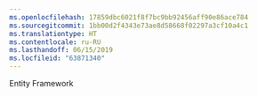 ```yaml
---
ms.openlocfilehash: 17859dbc6021f8f7bc9bb92456aff90e86ace784
ms.sourcegitcommit: 1bb00d2f4343e73ae8d58668f02297a3cf10a4c1
ms.translationtype: HT
ms.contentlocale: ru-RU
ms.lasthandoff: 06/15/2019
ms.locfileid: "63871340"
---
```

Entity Framework
